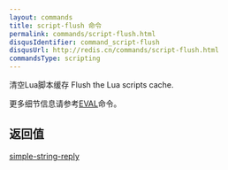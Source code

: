 ```yaml
---
layout: commands
title: script-flush 命令
permalink: commands/script-flush.html
disqusIdentifier: command_script-flush
disqusUrl: http://redis.cn/commands/script-flush.html
commandsType: scripting
---
```


清空Lua脚本缓存
Flush the Lua scripts cache.

更多细节信息请参考[EVAL](/commands/eval.html)命令。

## 返回值

[simple-string-reply](/topics/protocol.html#simple-string-reply)
